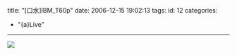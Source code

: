 title: "[口水]IBM_T60p"
date: 2006-12-15 19:02:13
tags:
id: 12
categories:
  - "{a}Live"
---

![](/images/)